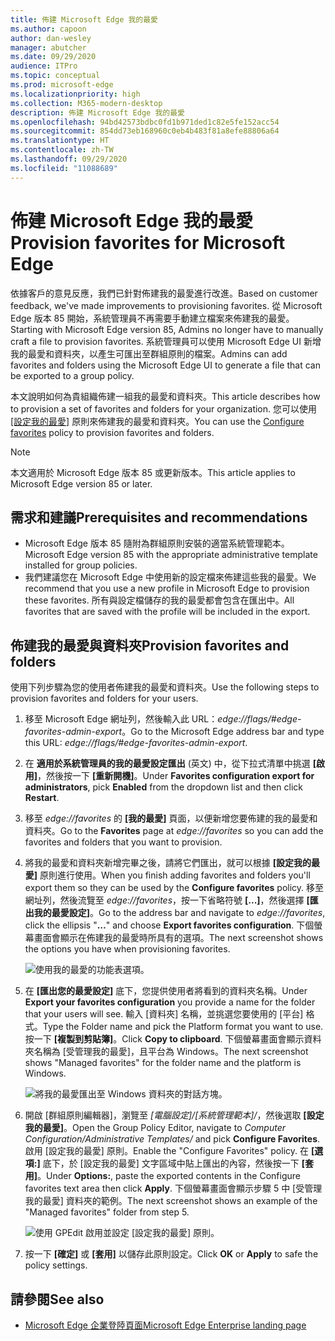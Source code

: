 ```yaml
---
title: 佈建 Microsoft Edge 我的最愛
ms.author: capoon
author: dan-wesley
manager: abutcher
ms.date: 09/29/2020
audience: ITPro
ms.topic: conceptual
ms.prod: microsoft-edge
ms.localizationpriority: high
ms.collection: M365-modern-desktop
description: 佈建 Microsoft Edge 我的最愛
ms.openlocfilehash: 94bd42573bdbc0fd1b971ded1c82e5fe152acc54
ms.sourcegitcommit: 854dd73eb168960c0eb4b483f81a8efe88806a64
ms.translationtype: HT
ms.contentlocale: zh-TW
ms.lasthandoff: 09/29/2020
ms.locfileid: "11088689"
---
```

# <span data-ttu-id="d7343-103">佈建 Microsoft Edge 我的最愛</span><span class="sxs-lookup"><span data-stu-id="d7343-103">Provision favorites for Microsoft Edge</span></span>

<span data-ttu-id="d7343-104">依據客戶的意見反應，我們已針對佈建我的最愛進行改進。</span><span class="sxs-lookup"><span data-stu-id="d7343-104">Based on customer feedback, we've made improvements to provisioning favorites.</span></span> <span data-ttu-id="d7343-105">從 Microsoft Edge 版本 85 開始，系統管理員不再需要手動建立檔案來佈建我的最愛。</span><span class="sxs-lookup"><span data-stu-id="d7343-105">Starting with Microsoft Edge version 85, Admins no longer have to manually craft a file to provision favorites.</span></span> <span data-ttu-id="d7343-106">系統管理員可以使用 Microsoft Edge UI 新增我的最愛和資料夾，以產生可匯出至群組原則的檔案。</span><span class="sxs-lookup"><span data-stu-id="d7343-106">Admins can add favorites and folders using the Microsoft Edge UI to generate a file that can be exported to a group policy.</span></span>

<span data-ttu-id="d7343-107">本文說明如何為貴組織佈建一組我的最愛和資料夾。</span><span class="sxs-lookup"><span data-stu-id="d7343-107">This article describes how to provision a set of favorites and folders for your organization.</span></span> <span data-ttu-id="d7343-108">您可以使用 [[設定我的最愛]](https://docs.microsoft.com//DeployEdge/microsoft-edge-policies#configure-favorites) 原則來佈建我的最愛和資料夾。</span><span class="sxs-lookup"><span data-stu-id="d7343-108">You can use the [Configure favorites](https://docs.microsoft.com//DeployEdge/microsoft-edge-policies#configure-favorites) policy to provision favorites and folders.</span></span>

> [!NOTE]
> <span data-ttu-id="d7343-109">本文適用於 Microsoft Edge 版本 85 或更新版本。</span><span class="sxs-lookup"><span data-stu-id="d7343-109">This article applies to Microsoft Edge version 85 or later.</span></span>

## <span data-ttu-id="d7343-110">需求和建議</span><span class="sxs-lookup"><span data-stu-id="d7343-110">Prerequisites and recommendations</span></span>

- <span data-ttu-id="d7343-111">Microsoft Edge 版本 85 隨附為群組原則安裝的適當系統管理範本。</span><span class="sxs-lookup"><span data-stu-id="d7343-111">Microsoft Edge version 85 with the appropriate administrative template installed for group policies.</span></span>
- <span data-ttu-id="d7343-112">我們建議您在 Microsoft Edge 中使用新的設定檔來佈建這些我的最愛。</span><span class="sxs-lookup"><span data-stu-id="d7343-112">We recommend that you use a new profile in Microsoft Edge to provision these favorites.</span></span> <span data-ttu-id="d7343-113">所有與設定檔儲存的我的最愛都會包含在匯出中。</span><span class="sxs-lookup"><span data-stu-id="d7343-113">All favorites that are saved with the profile will be included in the export.</span></span>  

## <span data-ttu-id="d7343-114">佈建我的最愛與資料夾</span><span class="sxs-lookup"><span data-stu-id="d7343-114">Provision favorites and folders</span></span>

<span data-ttu-id="d7343-115">使用下列步驟為您的使用者佈建我的最愛和資料夾。</span><span class="sxs-lookup"><span data-stu-id="d7343-115">Use the following steps to provision favorites and folders for your users.</span></span>

1. <span data-ttu-id="d7343-116">移至 Microsoft Edge 網址列，然後輸入此 URL：*edge://flags/#edge-favorites-admin-export*。</span><span class="sxs-lookup"><span data-stu-id="d7343-116">Go to the Microsoft Edge address bar and type this URL: *edge://flags/#edge-favorites-admin-export*.</span></span>
2. <span data-ttu-id="d7343-117">在 **適用於系統管理員的我的最愛設定匯出** (英文) 中，從下拉式清單中挑選 **[啟用]**，然後按一下 **[重新開機]**。</span><span class="sxs-lookup"><span data-stu-id="d7343-117">Under **Favorites configuration export for administrators**, pick **Enabled** from the dropdown list and then click **Restart**.</span></span>

3. <span data-ttu-id="d7343-118">移至 *edge://favorites* 的 **[我的最愛]** 頁面，以便新增您要佈建的我的最愛和資料夾。</span><span class="sxs-lookup"><span data-stu-id="d7343-118">Go to the **Favorites** page at *edge://favorites* so you can add the favorites and folders that you want to provision.</span></span>

<!--
4. On the **Favorites bar**, click **Add folder**. The folder structure of favorites that are set in the profile you're using will be reflected in the folder you provision for your users. The next screenshot shows "Managed favorites", the folder we'll use to provision favorites.

   ![Add a folder](media/edge-learnmore-provision-favorites/provision-favorites-add-folder.png)

   > [!TIP]
   > Add existing folders that contain favorites you want to provision for your users.

5. Select "Managed favorites" and then click **Add favorite**. The next screenshot shows the favorite we've added.

   ![Add a favorite](media/edge-learnmore-provision-favorites/provision-favorites-add-favorite.png)-->

4. <span data-ttu-id="d7343-119">將我的最愛和資料夾新增完畢之後，請將它們匯出，就可以根據 **[設定我的最愛]** 原則進行使用。</span><span class="sxs-lookup"><span data-stu-id="d7343-119">When you finish adding favorites and folders you'll export them so they can be used by the **Configure favorites** policy.</span></span> <span data-ttu-id="d7343-120">移至網址列，然後流覽至 *edge://favorites*，按一下省略符號 **[...]**，然後選擇 **[匯出我的最愛設定]**。</span><span class="sxs-lookup"><span data-stu-id="d7343-120">Go to the address bar and navigate to *edge://favorites*, click the ellipsis "**…**" and choose **Export favorites configuration**.</span></span> <span data-ttu-id="d7343-121">下個螢幕畫面會顯示在佈建我的最愛時所具有的選項。</span><span class="sxs-lookup"><span data-stu-id="d7343-121">The next screenshot shows the options you have when provisioning favorites.</span></span>

   ![使用我的最愛的功能表選項。](media/edge-learnmore-provision-favorites/provision-favorites-menu-options.png)

5. <span data-ttu-id="d7343-123">在 **[匯出您的最愛設定]** 底下，您提供使用者將看到的資料夾名稱。</span><span class="sxs-lookup"><span data-stu-id="d7343-123">Under **Export your favorites configuration** you provide a name for the folder that your users will see.</span></span> <span data-ttu-id="d7343-124">輸入 [資料夾] 名稱，並挑選您要使用的 [平台] 格式。</span><span class="sxs-lookup"><span data-stu-id="d7343-124">Type the Folder name and pick the Platform format you want to use.</span></span> <span data-ttu-id="d7343-125">按一下 **[複製到剪貼簿]**。</span><span class="sxs-lookup"><span data-stu-id="d7343-125">Click **Copy to clipboard**.</span></span> <span data-ttu-id="d7343-126">下個螢幕畫面會顯示資料夾名稱為 [受管理我的最愛]，且平台為 Windows。</span><span class="sxs-lookup"><span data-stu-id="d7343-126">The next screenshot shows "Managed favorites" for the folder name and the platform is Windows.</span></span>

   ![將我的最愛匯出至 Windows 資料夾的對話方塊。](media/edge-learnmore-provision-favorites/provision-favorites-export.png)

6. <span data-ttu-id="d7343-128">開啟 [群組原則編輯器]，瀏覽至 *[電腦設定]/[系統管理範本]/*，然後選取 **[設定我的最愛]**。</span><span class="sxs-lookup"><span data-stu-id="d7343-128">Open the Group Policy Editor, navigate to *Computer Configuration/Administrative Templates/* and pick **Configure Favorites**.</span></span> <span data-ttu-id="d7343-129">啟用 [設定我的最愛] 原則。</span><span class="sxs-lookup"><span data-stu-id="d7343-129">Enable the "Configure Favorites" policy.</span></span> <span data-ttu-id="d7343-130">在 **[選項:]** 底下，於 [設定我的最愛] 文字區域中貼上匯出的內容，然後按一下 **[套用]**。</span><span class="sxs-lookup"><span data-stu-id="d7343-130">Under **Options:**, paste the exported contents in the Configure favorites text area then click **Apply**.</span></span> <span data-ttu-id="d7343-131">下個螢幕畫面會顯示步驟 5 中 [受管理我的最愛] 資料夾的範例。</span><span class="sxs-lookup"><span data-stu-id="d7343-131">The next screenshot shows an example of the "Managed favorites" folder from step 5.</span></span>

   ![使用 GPEdit 啟用並設定 [設定我的最愛] 原則。](media/edge-learnmore-provision-favorites/provision-favorites-gpedit.png)

7. <span data-ttu-id="d7343-133">按一下 **[確定]** 或 **[套用]** 以儲存此原則設定。</span><span class="sxs-lookup"><span data-stu-id="d7343-133">Click **OK** or **Apply** to safe the policy settings.</span></span>

## <span data-ttu-id="d7343-134">請參閱</span><span class="sxs-lookup"><span data-stu-id="d7343-134">See also</span></span>

- [<span data-ttu-id="d7343-135">Microsoft Edge 企業登陸頁面</span><span class="sxs-lookup"><span data-stu-id="d7343-135">Microsoft Edge Enterprise landing page</span></span>](https://aka.ms/EdgeEnterprise)